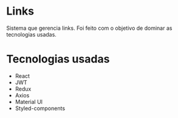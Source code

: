 # Links

Sistema que gerencia links. Foi feito com o objetivo de dominar as tecnologias usadas.

# Tecnologias usadas

* React
* JWT
* Redux
* Axios
* Material UI
* Styled-components
